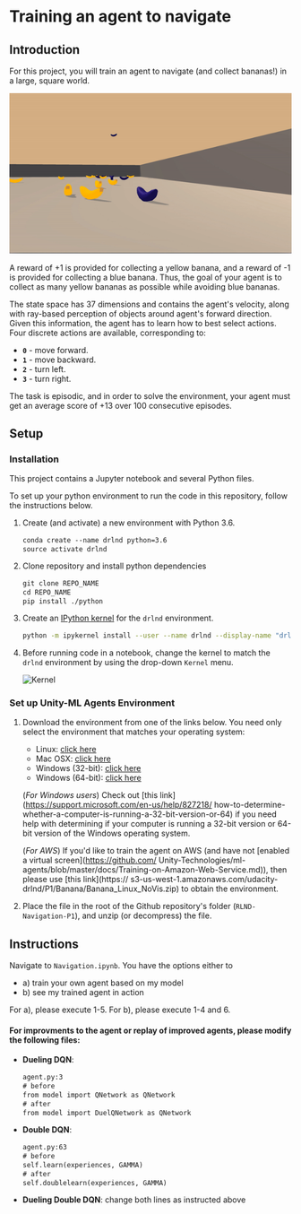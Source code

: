 [//]: #  (Image References)
[image1]: ./img/trained.gif  "Trained Agent"
[image2]: https://user-images.githubusercontent.com/10624937/42386929-76f671f0-8106-11e8-9376-f17da2ae852e.png  "Kernel"

# Training an agent to navigate

## Introduction
For this project, you will train an agent to navigate (and collect bananas!) in a large, square world.

![Trained Agent][image1]

A reward of +1 is provided for collecting a yellow banana, and a reward of -1 is provided for collecting a blue banana. Thus, the goal of your agent is to collect as many yellow bananas as possible while avoiding blue bananas.

The state space has 37 dimensions and contains the agent's velocity, along with ray-based perception of objects around agent's forward direction. Given this information, the agent has to learn how to best select actions. Four discrete actions are available, corresponding to:

-  **`0`** - move forward.
-  **`1`** - move backward.
-  **`2`** - turn left.
-  **`3`** - turn right.

The task is episodic, and in order to solve the environment, your agent must get an average score of +13 over 100 consecutive episodes.

## Setup

### Installation
This project contains a Jupyter notebook and several Python files.
  
To set up your python environment to run the code in this repository, follow the instructions below.

1. Create (and activate) a new environment with Python 3.6.
	```
	conda create --name drlnd python=3.6
	source activate drlnd
	```

2. Clone repository and install python dependencies
	```
	git clone REPO_NAME
	cd REPO_NAME
	pip install ./python
	```
3. Create an [IPython kernel](http://ipython.readthedocs.io/en/stable/install/kernel_install.html) for the `drlnd` environment.
	```bash
	python -m ipykernel install --user --name drlnd --display-name "drlnd"

	```

4. Before running code in a notebook, change the kernel to match the `drlnd` environment by using the drop-down `Kernel` menu.

	![Kernel][image2]

### Set up Unity-ML Agents Environment
1. Download the environment from one of the links below. You need only select the environment that matches your operating system:

	- Linux: [click here](https://s3-us-west-1.amazonaws.com/udacity-drlnd/P1/Banana/Banana_Linux.zip)
	- Mac OSX: [click here](https://s3-us-west-1.amazonaws.com/udacity-drlnd/P1/Banana/Banana.app.zip)
	- Windows (32-bit): [click here](https://s3-us-west-1.amazonaws.com/udacity-drlnd/P1/Banana/Banana_Windows_x86.zip)
	- Windows (64-bit): [click here](https://s3-us-west-1.amazonaws.com/udacity-drlnd/P1/Banana/Banana_Windows_x86_64.zip)

	(_For Windows users_) Check out [this link](https://support.microsoft.com/en-us/help/827218/	how-to-determine-whether-a-computer-is-running-a-32-bit-version-or-64) if you need help with determining if your computer 	is running a 32-bit version or 64-bit version of the Windows operating system.

	

	(_For AWS_) If you'd like to train the agent on AWS (and have not [enabled a virtual screen](https://github.com/	Unity-Technologies/ml-agents/blob/master/docs/Training-on-Amazon-Web-Service.md)), then please use [this link](https://	s3-us-west-1.amazonaws.com/udacity-drlnd/P1/Banana/Banana_Linux_NoVis.zip) to obtain the environment.

2. Place the file in the root of the Github repository's folder (`RLND-Navigation-P1`), and unzip (or decompress) the file.

## Instructions

Navigate to `Navigation.ipynb`. You have the options either to

- a) train your own agent based on my model
- b) see my trained agent in action

For a), please execute 1-5.
For b), please execute 1-4 and 6.

####  For improvments to the agent or replay of improved agents, please modify the following files:
- **Dueling DQN**:
	``` 
	agent.py:3
	# before
	from model import QNetwork as QNetwork
	# after
	from model import DuelQNetwork as QNetwork
	```
- **Double DQN**:
	```
	agent.py:63
	# before
	self.learn(experiences, GAMMA)
	# after
	self.doublelearn(experiences, GAMMA)
	```
- **Dueling Double DQN**: change both lines as instructed above